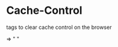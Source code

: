 # Cache-Control

tags to clear cache control on the browser 

=>  "  <meta http-equiv="Pragma" content="no-cache" />
    <meta http-equiv="Cache-Control" content="no-cache" />"
